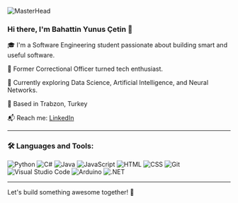 ![MasterHead](https://media.licdn.com/dms/image/v2/D4D16AQElRO6bnzbE6Q/profile-displaybackgroundimage-shrink_350_1400/profile-displaybackgroundimage-shrink_350_1400/0/1728539039661?e=1756339200&v=beta&t=MCpbIz3QeACd7UciRO6xEC-CQ2rMqmDiW5LpxlKtGZs)
### Hi there, I'm Bahattin Yunus Çetin 👋

🎓 I'm a Software Engineering student passionate about building smart and useful software.

💼 Former Correctional Officer turned tech enthusiast.

🔭 Currently exploring Data Science, Artificial Intelligence, and Neural Networks.

📍 Based in Trabzon, Turkey

📬 Reach me: [LinkedIn](https://www.linkedin.com/in/bahattin-yunus-%C3%A7etin/)

---

### 🛠️ Languages and Tools:

![Python](https://img.shields.io/badge/Python-3776AB?style=for-the-badge&logo=python&logoColor=white)
![C#](https://img.shields.io/badge/C%23-239120?style=for-the-badge&logo=c-sharp&logoColor=white)
![Java](https://img.shields.io/badge/Java-ED8B00?style=for-the-badge&logo=java&logoColor=white)
![JavaScript](https://img.shields.io/badge/JavaScript-F7DF1E?style=for-the-badge&logo=javascript&logoColor=black)
![HTML](https://img.shields.io/badge/HTML5-E34F26?style=for-the-badge&logo=html5&logoColor=white)
![CSS](https://img.shields.io/badge/CSS3-1572B6?style=for-the-badge&logo=css3&logoColor=white)
![Git](https://img.shields.io/badge/Git-F05032?style=for-the-badge&logo=git&logoColor=white)
![Visual Studio Code](https://img.shields.io/badge/VS%20Code-007ACC?style=for-the-badge&logo=visual-studio-code&logoColor=white)
![Arduino](https://img.shields.io/badge/Arduino-00979D?style=for-the-badge&logo=arduino&logoColor=white)
![.NET](https://img.shields.io/badge/.NET-512BD4?style=for-the-badge&logo=dotnet&logoColor=white)

---

Let's build something awesome together! 🚀
